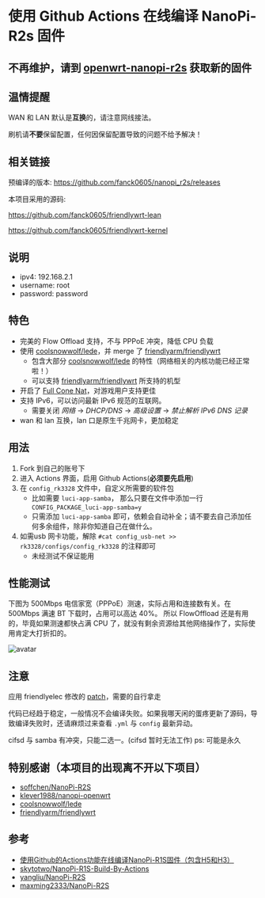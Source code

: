 # 使用 Github Actions 在线编译 NanoPi-R2s 固件

## 不再维护，请到 [openwrt-nanopi-r2s](https://github.com/fanck0605/openwrt-nanopi-r2s) 获取新的固件

## 温情提醒

WAN 和 LAN 默认是**互换**的，请注意网线接法。

刷机请**不要**保留配置，任何因保留配置导致的问题不给予解决！

## 相关链接

预编译的版本: https://github.com/fanck0605/nanopi_r2s/releases

本项目采用的源码: 

https://github.com/fanck0605/friendlywrt-lean

https://github.com/fanck0605/friendlywrt-kernel

## 说明

* ipv4: 192.168.2.1
* username: root
* password: password

## 特色
* 完美的 Flow Offload 支持，不与 PPPoE 冲突，降低 CPU 负载
* 使用 [coolsnowwolf/lede](https://github.com/coolsnowwolf/lede)，并 merge 了 [friendlyarm/friendlywrt](https://github.com/friendlyarm/friendlywrt)
    - 包含大部分 [coolsnowwolf/lede](https://github.com/coolsnowwolf/lede) 的特性（网络相关的内核功能已经正常啦！）
    - 可以支持 [friendlyarm/friendlywrt](https://github.com/friendlyarm/friendlywrt) 所支持的机型
* 开启了 [Full Cone Nat](https://github.com/Chion82/netfilter-full-cone-nat)，对游戏用户支持更佳
* 支持 IPv6，可以访问最新 IPv6 规范的互联网。
    - 需要关闭 *网络* -> *DHCP/DNS* -> *高级设置* -> *禁止解析 IPv6 DNS 记录*
* wan 和 lan 互换，lan 口是原生千兆网卡，更加稳定

## 用法
1. Fork 到自己的账号下
2. 进入 Actions 界面，启用 Github Actions(**必须要先启用**)
3. 在 `config_rk3328` 文件中，自定义所需要的软件包
     - 比如需要 `luci-app-samba`， 那么只要在文件中添加一行 `CONFIG_PACKAGE_luci-app-samba=y`
     - 只需添加 `luci-app-samba` 即可，依赖会自动补全；请不要去自己添加任何多余组件，除非你知道自己在做什么。
4. 如需usb 网卡功能，解除 `#cat config_usb-net >> rk3328/configs/config_rk3328` 的注释即可
     - 未经测试不保证能用

## 性能测试

下图为 500Mbps 电信家宽（PPPoE）测速，实际占用和连接数有关。在 500Mbps 满速 BT 下载时，占用可以高达 40%。
所以 FlowOffload 还是有用的，毕竟如果测速都快占满 CPU 了，就没有剩余资源给其他网络操作了，实际使用肯定大打折扣的。

![avatar](./pictures/PPPoE_500M.png)

## 注意
应用 friendlyelec 修改的 [patch](https://github.com/fanck0605/nanopi_r2s/raw/lean/patches/002-openwrt-apply-friendlywrt.patch)，需要的自行拿走

代码已经趋于稳定，一般情况不会编译失败。如果我哪天闲的蛋疼更新了源码，导致编译失败时，还请麻烦过来查看 `.yml` 与 `config` 最新异动。

cifsd 与 samba 有冲突，只能二选一。(cifsd 暂时无法工作)
ps: 可能是永久

## 特别感谢（本项目的出现离不开以下项目）
* [soffchen/NanoPi-R2S](https://github.com/soffchen/NanoPi-R2S)
* [klever1988/nanopi-openwrt](https://github.com/klever1988/nanopi-openwrt)
* [coolsnowwolf/lede](https://github.com/coolsnowwolf/lede)
* [friendlyarm/friendlywrt](https://github.com/friendlyarm/friendlywrt)

## 参考
* [使用Github的Actions功能在线编译NanoPi-R1S固件（包含H5和H3）](https://totoro.site/index.php/archives/70/)
* [skytotwo/NanoPi-R1S-Build-By-Actions](https://github.com/skytotwo/NanoPi-R1S-Build-By-Actions)
* [yangliu/NanoPi-R2S](https://github.com/yangliu/NanoPi-R2S)
* [maxming2333/NanoPi-R2S](https://github.com/maxming2333/NanoPi-R2S)
